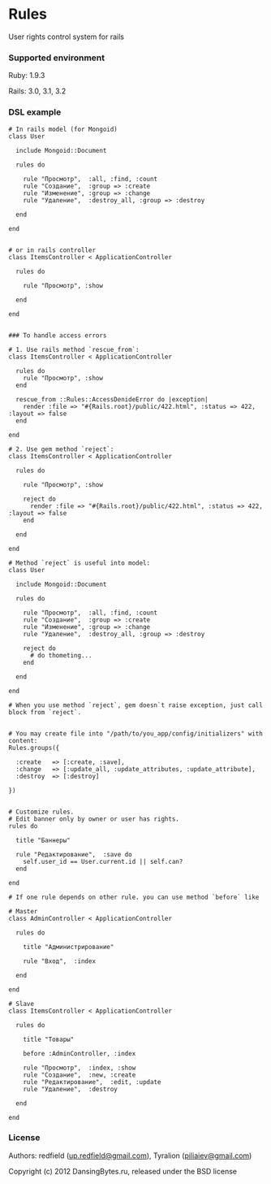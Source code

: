 Rules
=====

User rights control system for rails


### Supported environment

Ruby:   1.9.3

Rails:  3.0, 3.1, 3.2


### DSL example

    # In rails model (for Mongoid)
    class User

      include Mongoid::Document

      rules do

        rule "Просмотр",  :all, :find, :count
        rule "Создание",  :group => :create
        rule "Изменение", :group => :change
        rule "Удаление",  :destroy_all, :group => :destroy

      end

    end


    # or in rails controller
    class ItemsController < ApplicationController

      rules do

        rule "Просмотр", :show

      end

    end


    ### To handle access errors

    # 1. Use rails method `rescue_from`:
    class ItemsController < ApplicationController

      rules do
        rule "Просмотр", :show
      end

      rescue_from ::Rules::AccessDenideError do |exception|
        render :file => "#{Rails.root}/public/422.html", :status => 422, :layout => false
      end

    end

    # 2. Use gem method `reject`:
    class ItemsController < ApplicationController

      rules do

        rule "Просмотр", :show

        reject do
          render :file => "#{Rails.root}/public/422.html", :status => 422, :layout => false
        end

      end

    end

    # Method `reject` is useful into model:
    class User

      include Mongoid::Document

      rules do

        rule "Просмотр",  :all, :find, :count
        rule "Создание",  :group => :create
        rule "Изменение", :group => :change
        rule "Удаление",  :destroy_all, :group => :destroy

        reject do
          # do thometing...
        end

      end

    end

    # When you use method `reject`, gem doesn`t raise exception, just call block from `reject`.


    # You may create file into "/path/to/you_app/config/initializers" with content:
    Rules.groups({

      :create   => [:create, :save],
      :change   => [:update_all, :update_attributes, :update_attribute],
      :destroy  => [:destroy]

    })


    # Customize rules.
    # Edit banner only by owner or user has rights.
    rules do

      title "Баннеры"

      rule "Редактирование",  :save do
        self.user_id == User.current.id || self.can?
      end

    end

    # If one rule depends on other rule. you can use method `before` like

    # Master
    class AdminController < ApplicationController

      rules do

        title "Администрирование"

        rule "Вход",  :index

      end

    end

    # Slave
    class ItemsController < ApplicationController

      rules do

        title "Товары"

        before :AdminController, :index

        rule "Просмотр",  :index, :show
        rule "Создание",  :new, :create
        rule "Редактирование",  :edit, :update
        rule "Удаление",  :destroy

      end

    end


### License

Authors: redfield (up.redfield@gmail.com), Tyralion (piliaiev@gmail.com)

Copyright (c) 2012 DansingBytes.ru, released under the BSD license
